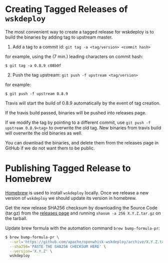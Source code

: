 <!--
#
# Licensed to the Apache Software Foundation (ASF) under one or more
# contributor license agreements.  See the NOTICE file distributed with
# this work for additional information regarding copyright ownership.
# The ASF licenses this file to You under the Apache License, Version 2.0
# (the "License"); you may not use this file except in compliance with
# the License.  You may obtain a copy of the License at
#
#     http://www.apache.org/licenses/LICENSE-2.0
#
# Unless required by applicable law or agreed to in writing, software
# distributed under the License is distributed on an "AS IS" BASIS,
# WITHOUT WARRANTIES OR CONDITIONS OF ANY KIND, either express or implied.
# See the License for the specific language governing permissions and
# limitations under the License.
#
-->

# Creating Tagged Releases of ```wskdeploy```

The most convenient way to create a tagged release for wskdeploy is to build the binaries by adding tag to upstream master.


1. Add a tag to a commit id: ```git tag -a <tag/version> <commit hash>```

for example, using the (7 min.) leading characters on commit hash:
```
$ git tag -a 0.8.9 c08b0f
```

2. Push the tag upstream: ```git push -f upstream <tag/version>```

for example:
```
$ git push -f upstream 0.8.9
```

Travis will start the build of 0.8.9 automatically by the event of tag creation.

If the travis build passed, binaries will be pushed into releases page.

If we modify the tag by pointing to a different commit, use ```git push -f upstream 0.8.9<tag>``` to overwrite the old tag. New binaries from travis build will overwrite the old binaries as well.

You can download the binaries, and delete them from the releases page in GitHub if we do not want them to be public.

# Publishing Tagged Release to Homebrew

[Homebrew](https://brew.sh) is used to install `wskdeploy` locally. Once we release a new version of `wskdeploy` we should update its version in homebrew.

Get the new release SHA256 checksum by downloading the Source Code (tar.gz) from the [releases page](https://github.com/apache/openwhisk-wskdeploy/releases) and running `shasum -a 256 X.Y.Z.tar.gz` on the tarball.

Update brew formula with the automation command `brew bump-formula-pr`:
```bash
$ brew bump-formula-pr \
  --url='https://github.com/apache/openwhisk-wskdeploy/archive/X.Y.Z.tar.gz' \
  --sha256='PASTE THE SHA256 CHECKSUM HERE' \
  --version='X.Y.Z' \
  wskdeploy
```
